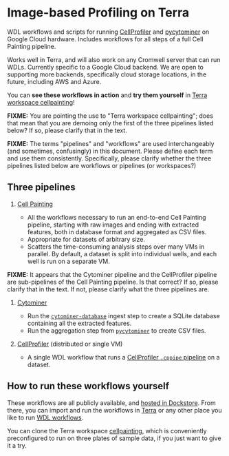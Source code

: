 # Image-based Profiling on Terra

WDL workflows and scripts for running [CellProfiler](https://github.com/CellProfiler/CellProfiler) and [pycytominer](https://github.com/cytomining/pycytominer) on Google Cloud hardware.
Includes workflows for all steps of a full Cell Painting pipeline.

Works well in Terra, and will also work on any Cromwell server that can run WDLs.
Currently specific to a Google Cloud backend.
We are open to supporting more backends, specifically cloud storage locations, in the future, including AWS and Azure.

You can **see these workflows in action** and **try them yourself** in [Terra workspace cellpainting](https://app.terra.bio/#workspaces/cell-imaging/cellpainting)!

**FIXME:** You are pointing the use to "Terra workspace cellpainting"; does that mean that you are demoing only the first of the three pipelines listed below? If so, please clarify that in the text.

**FIXME:** The terms "pipelines" and "workflows" are used interchangeably (and sometimes, confusingly) in this document.
Please define each term and use them consistently.
Specifically, please clarify whether the three pipelines listed below are workflows or pipelines (or workspaces?)

## Three pipelines

1. [Cell Painting](pipelines/cellpainting)

    - All the workflows necessary to run an end-to-end Cell Painting pipeline, starting with raw images and ending with extracted features, both in database format and aggregated as CSV files.
    - Appropriate for datasets of arbitrary size.
    - Scatters the time-consuming analysis steps over many VMs in parallel. By default, a dataset is split into individual wells, and each well is run on a separate VM.

**FIXME:** It appears that the Cytominer pipeline and the CellProfiler pipeline are sub-pipelines of the Cell Painting pipeline. Is that correct? If so, please clarify that in the text. If not, please clarify what the three pipelines are.

1. [Cytominer](pipelines/mining)

    - Run the [`cytominer-database`](https://github.com/cytomining/cytominer-database) ingest step to create a SQLite database containing all the extracted features.
    - Run the aggregation step from [`pycytominer`](https://github.com/cytomining/pycytominer) to create CSV files.

2. [CellProfiler](pipelines/cellprofiler) (distributed or single VM)

    - A single WDL workflow that runs a [CellProfiler `.cppipe` pipeline](https://cellprofiler-manual.s3.amazonaws.com/CellProfiler-4.2.1/help/pipelines_building.html) on a dataset.

## How to run these workflows yourself

These workflows are all publicly available, and [hosted in Dockstore](https://dockstore.org/search?entryType=workflows&search=broadinstitute%2Fcellprofiler-on-terra).
From there, you can import and run the workflows in [Terra](https://app.terra.bio) or any other place you like to run [WDL workflows](https://github.com/openwdl/wdl).

You can clone the Terra workspace [cellpainting](https://app.terra.bio/#workspaces/cell-imaging/cellpainting), which is conveniently preconfigured to run on three plates of sample data, if you just want to give it a try.
